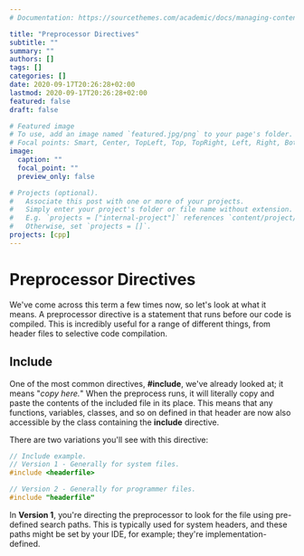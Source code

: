```yaml
---
# Documentation: https://sourcethemes.com/academic/docs/managing-content/

title: "Preprocessor Directives"
subtitle: ""
summary: ""
authors: []
tags: []
categories: []
date: 2020-09-17T20:26:28+02:00
lastmod: 2020-09-17T20:26:28+02:00
featured: false
draft: false

# Featured image
# To use, add an image named `featured.jpg/png` to your page's folder.
# Focal points: Smart, Center, TopLeft, Top, TopRight, Left, Right, BottomLeft, Bottom, BottomRight.
image:
  caption: ""
  focal_point: ""
  preview_only: false

# Projects (optional).
#   Associate this post with one or more of your projects.
#   Simply enter your project's folder or file name without extension.
#   E.g. `projects = ["internal-project"]` references `content/project/deep-learning/index.md`.
#   Otherwise, set `projects = []`.
projects: [cpp]
---
```


# Preprocessor Directives

We've come across this term a few times now, so let's look at what it means. A preprocessor directive is a statement that runs before our code is compiled. This is incredibly useful for a range of different things, from header files to selective code compilation.

## Include

One of the most common directives, **#include**, we've already looked at; it means "*copy here.*" When the preprocess runs, it will literally copy and paste the contents of the included file in its place. This means that any functions, variables, classes, and so on defined in that header are now also accessible by the class containing the **include** directive.

There are two variations you'll see with this directive:

```C++
// Include example.
// Version 1 - Generally for system files.
#include <headerfile>

// Version 2 - Generally for programmer files.
#include "headerfile"
```

In **Version 1**, you're directing the preprocessor to look for the file using pre-defined search paths. This is typically used for system headers, and these paths might be set by your IDE, for example; they're implementation-defined.